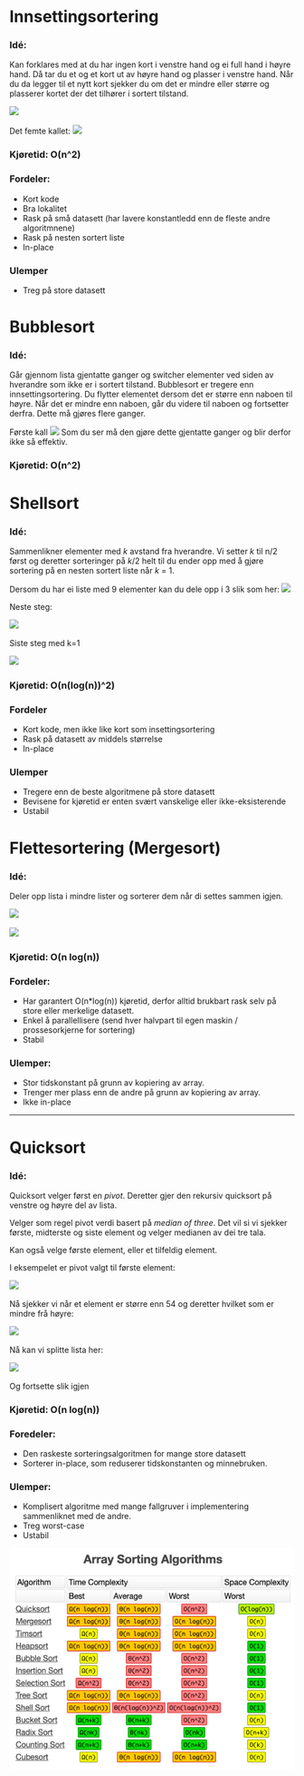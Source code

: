 # Innsettingsortering
### Idé:
Kan forklares med at du har ingen kort i venstre hand og ei full hand i høyre hand. Då tar du et og et kort ut av høyre hand og plasser i venstre hand. Når du da legger til et nytt kort sjekker du om det er mindre eller større og plasserer kortet der det tilhører i sortert tilstand.

![](https://runestone.academy/runestone/books/published/pythonds/_images/insertionsort.png)

Det femte kallet:
![](https://runestone.academy/runestone/books/published/pythonds/_images/insertionpass.png)
### Kjøretid: O(n^2)
### Fordeler:
* Kort kode
* Bra lokalitet
* Rask på små datasett (har lavere konstantledd enn de fleste andre algoritmnene)
* Rask på nesten sortert liste
* In-place
### Ulemper
* Treg på store datasett


# Bubblesort
### Idé:
Går gjennom lista gjentatte ganger og switcher elementer ved siden av hverandre som ikke er i sortert tilstand. Bubblesort er tregere enn innsettingsortering. Du flytter elementet dersom det er større enn naboen til høyre. Når det er mindre enn naboen, går du videre til naboen og fortsetter derfra. Dette må gjøres flere ganger.

Første kall
![](https://runestone.academy/runestone/books/published/pythonds/_images/bubblepass.png)
Som du ser må den gjøre dette gjentatte ganger og blir derfor ikke så effektiv.

### Kjøretid: O(n^2)


# Shellsort
### Idé:
Sammenlikner elementer med *k* avstand fra hverandre. Vi setter *k* til n/2 først og deretter sorteringer på *k*/2 helt til du ender opp med å gjøre sortering på en nesten sortert liste når *k* = 1.

Dersom du har ei liste med 9 elementer kan du dele opp i 3 slik som her:
![](https://runestone.academy/runestone/books/published/pythonds/_images/shellsortA.png)

Neste steg:

![](https://runestone.academy/runestone/books/published/pythonds/_images/shellsortB.png)

Siste steg med k=1

![](https://runestone.academy/runestone/books/published/pythonds/_images/shellsortC.png)

### Kjøretid: O(n(log(n))^2)

### Fordeler
* Kort kode, men ikke like kort som insettingsortering
* Rask på datasett av middels størrelse
* In-place
### Ulemper
* Tregere enn de beste algoritmene på store datasett
* Bevisene for kjøretid er enten svært vanskelige eller ikke-eksisterende
* Ustabil

# Flettesortering (Mergesort)
### Idé:
Deler opp lista i mindre lister og sorterer dem når di settes sammen igjen.

![](https://runestone.academy/runestone/books/published/pythonds/_images/mergesortA.png)

![](https://runestone.academy/runestone/books/published/pythonds/_images/mergesortB.png)

### Kjøretid: O(n log(n))

### Fordeler:
* Har garantert O(n*log(n)) kjøretid, derfor alltid brukbart rask selv på store eller merkelige datasett.
* Enkel å parallellisere (send hver halvpart til egen maskin / prossesorkjerne for sortering)
* Stabil
### Ulemper:
* Stor tidskonstant på grunn av kopiering av array.
* Trenger mer plass enn de andre på grunn av kopiering av array.
* Ikke in-place

---

# Quicksort
### Idé:
Quicksort velger først en *pivot*. Deretter gjer den rekursiv quicksort på venstre og høyre del av lista.

Velger som regel pivot verdi basert på *median of three*. Det vil si vi sjekker første, midterste og siste element og velger medianen av dei tre tala. 

Kan også velge første element, eller et tilfeldig element. 

I eksempelet er pivot valgt til første element:

![](https://runestone.academy/runestone/books/published/pythonds/_images/firstsplit.png)

Nå sjekker vi når et element er større enn 54 og deretter hvilket som er mindre frå høyre:

![](https://runestone.academy/runestone/books/published/pythonds/_images/partitionA.png)

Nå kan vi splitte lista her:

![](https://runestone.academy/runestone/books/published/pythonds/_images/partitionB.png)

Og fortsette slik igjen

### Kjøretid: O(n log(n))

### Foredeler:
* Den raskeste sorteringsalgoritmen for mange store datasett
* Sorterer in-place, som reduserer tidskonstanten og minnebruken.
### Ulemper:
* Komplisert algoritme med mange fallgruver i implementering sammenliknet med de andre.
* Treg worst-case
* Ustabil

![](/fig/Array-sorting.png)